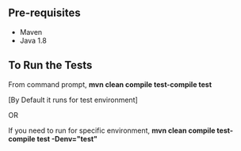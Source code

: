 Pre-requisites
--------------
* Maven
* Java 1.8

To Run the Tests
-----------------
From command prompt, **mvn clean compile test-compile test**  

[By Default it runs for test environment]

OR

If you need to run for specific environment, **mvn clean compile test-compile test -Denv="test"**


